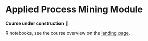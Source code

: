 # Applied Process Mining Module

**Course under construction** 🚧

R notebooks, see the course overview on the [landing page](../).